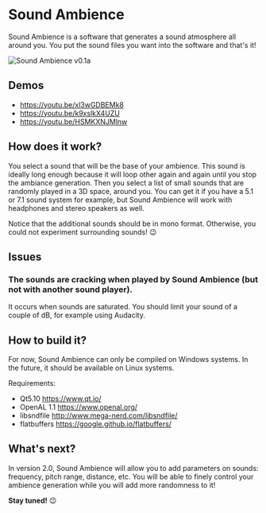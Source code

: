 # Sound Ambience
Sound Ambience is a software that generates a sound atmosphere all around you. You put the sound files you want into the software and that's it!

![Sound Ambience v0.1a](https://raw.githubusercontent.com/dcarlus/SoundAmbience/master/resources/screenshots/SoundAmbiance_0.1a.png)

## Demos
- https://youtu.be/xl3wGDBEMk8
- https://youtu.be/k9xslkX4UZU
- https://youtu.be/HSMKXNJMlnw

## How does it work?
You select a sound that will be the base of your ambience. This sound is ideally long enough because it will loop other again and again until you stop the ambiance generation.
Then you select a list of small sounds that are randomly played in a 3D space, around you. You can get it if you have a 5.1 or 7.1 sound system for example, but Sound Ambience will work with headphones and stereo speakers as well.

Notice that the additional sounds should be in mono format. Otherwise, you could not experiment surrounding sounds! :wink:

## Issues
### The sounds are cracking when played by Sound Ambience (but not with another sound player).
It occurs when sounds are saturated. You should limit your sound of a couple of dB, for example using Audacity.

## How to build it?
For now, Sound Ambience can only be compiled on Windows systems. In the future, it should be available on Linux systems.

Requirements:
- Qt5.10 https://www.qt.io/
- OpenAL 1.1 https://www.openal.org/
- libsndfile http://www.mega-nerd.com/libsndfile/
- flatbuffers https://google.github.io/flatbuffers/

## What's next?
In version 2.0, Sound Ambience will allow you to add parameters on sounds: frequency, pitch range, distance, etc. You will be able to finely control your ambience generation while you will add more randomness to it!

**Stay tuned!** :wink:

